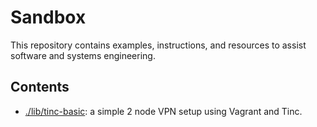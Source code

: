 # Sandbox
This repository contains examples, instructions, and resources to assist 
software and systems engineering.

## Contents

* [./lib/tinc-basic](lib/tinc-basic): a simple 2 node VPN setup using Vagrant and Tinc.

